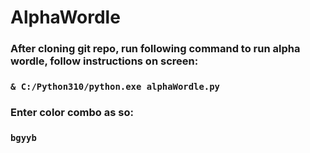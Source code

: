 ﻿# AlphaWordle

### After cloning git repo, run following command to run alpha wordle, follow instructions on screen:
### `& C:/Python310/python.exe alphaWordle.py`

### Enter color combo as so:
### `bgyyb`
